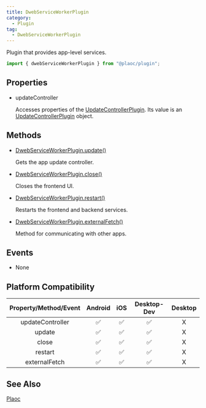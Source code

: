 ```yaml
---
title: DwebServiceWorkerPlugin
category:
  - Plugin
tag:
  - DwebServiceWorkerPlugin
---
```


Plugin that provides app-level services.

```js
import { dwebServiceWorkerPlugin } from "@plaoc/plugin";
```

## Properties

- updateController

  Accesses properties of the [UpdateControllerPlugin](../update-controller/index.md).
  Its value is an [UpdateControllerPlugin](../update-controller/index.md) object.

## Methods

  - [DwebServiceWorkerPlugin.update()](./update.md)

    Gets the app update controller.
  
  - [DwebServiceWorkerPlugin.close()](./close.md)
  
    Closes the frontend UI.

  - [DwebServiceWorkerPlugin.restart()](./restart.md)

    Restarts the frontend and backend services.
    
  - [DwebServiceWorkerPlugin.externalFetch()](./external-fetch.md)

    Method for communicating with other apps.

## Events  

- None

## Platform Compatibility

| Property/Method/Event | Android | iOS | Desktop-Dev | Desktop |
|:---------------------:|:-------:|:---:|:-----------:|:-------:|
| updateController      | ✅      | ✅  | ✅          | X       |
| update                | ✅      | ✅  | ✅          | X       |
| close                 | ✅      | ✅  | ✅          | X       |
| restart               | ✅      | ✅  | ✅          | X       |
| externalFetch         | ✅      | ✅  | ✅          | X       |

## See Also

[Plaoc](../../)